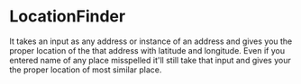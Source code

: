 # LocationFinder

It takes an input as any address or instance of an address and gives you the proper location of the that address with latitude and longitude.
Even if you entered name of any place misspelled it'll still take that input and gives your the proper location of most similar place.
